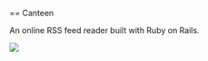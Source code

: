 == Canteen

An online RSS feed reader built with Ruby on Rails.

![](http://laurentcurau.com/images/canteen.png)
